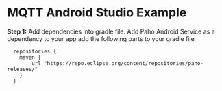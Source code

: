 # MQTT Android Studio Example

**Step 1:** Add dependencies into gradle file.
Add Paho Android Service as a dependency to your app add the following parts to your gradle file

      repositories {
        maven {
            url "https://repo.eclipse.org/content/repositories/paho-releases/"
        }
      }
